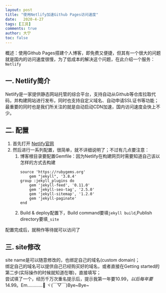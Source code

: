 ```yaml
---
layout: post
title: "使用Netlify加速Github Pages访问速度"
date:   2020-4-27
tags: [工具]
comments: true
author: 大宁
toc: false
---
```


概述：使用Github Pages搭建个人博客，即免费又便捷，但其有一个很大的问题就是国内的访问速度很慢，为了低成本的解决这个问题，在此介绍一个服务：`Netlify`

<!-- more -->

## 一. Netlify简介

Netlify是一家提供静态网站托管的综合平台，支持自动从Github等仓库拉取代码，并构建网站进行发布，同时也支持自定义域名、自动申请SSL证书等功能；
最重要的同时也是我们所关注的就是自动启动CDN加速，国内访问速度会快上不少。

## 二. 配置

1. 首先打开 <a href="https://www.netlify.com/" target="_blank">Netlify官网</a>
2. 然后进行一系列配置，很简单，就不详细说明了；不过有几点要注意：
    1. 博客根目录要配置Gemfile：因为Netlify在构建网页时需要知道自己该以怎样的方式去构建
        ```shell
        source 'https://rubygems.org'
            gem "jekyll", '3.8.4'
        group :jekyll_plugins do
            gem 'jekyll-feed', '0.11.0'
            gem 'jekyll-seo-tag', '2.5.0'
            gem 'jekyll-sitemap', '1.2.0'
            gem 'jekyll-paginate'
        end
        ```
    2. Build & deploy配置下，Build command要填`jekyll build`,Publish directory要填`_site`

配置完成后，就稍作等待就可以访问了

## 三. site修改

site name是可以随意修改的，也绑定自己的域名(custom domain)；<br>
绑定自己的域名可以提供自己已经购买好的域名，或者直接在Getting started的第二步(实际操作的时候就知道在哪)，直接填写；<br>
尝试填了一个，经历千万次重名提示后，提示我第一年要$10.99，以后每年要$14.99。Em............🤔 ヾ(￣▽￣)Bye~Bye~